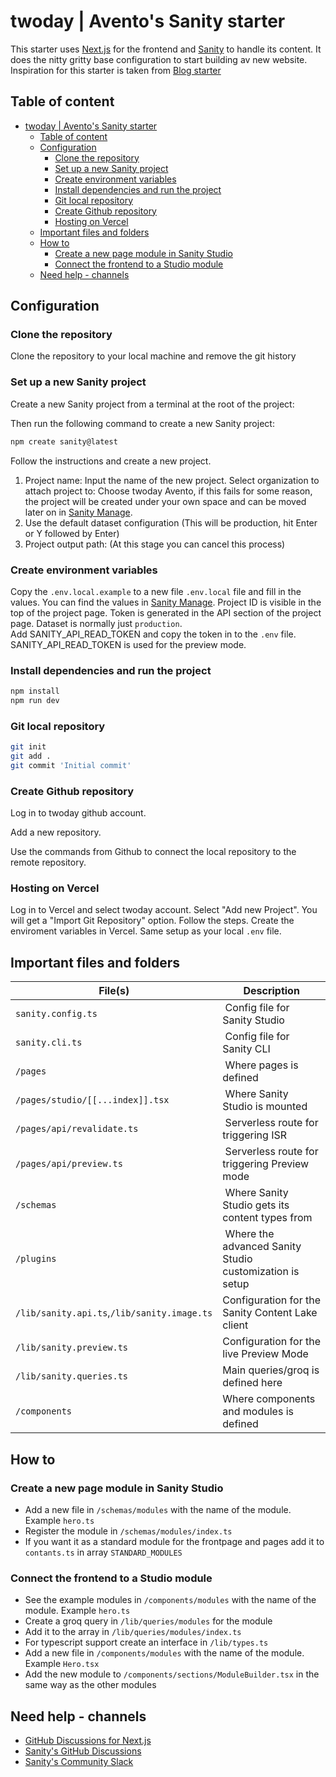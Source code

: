 # twoday | Avento's Sanity starter

This starter uses [Next.js][nextjs] for the frontend and [Sanity][sanity-homepage] to handle its content. It does the nitty gritty base configuration to start building av new website. Inspiration for this starter is taken from [Blog starter][blog-starter]

## Table of content

- [twoday | Avento's Sanity starter](#twoday--aventos-sanity-starter)
  - [Table of content](#table-of-content)
  - [Configuration](#configuration)
    - [Clone the repository](#clone-the-repository)
    - [Set up a new Sanity project](#set-up-a-new-sanity-project)
    - [Create environment variables](#create-environment-variables)
    - [Install dependencies and run the project](#install-dependencies-and-run-the-project)
    - [Git local repository](#git-local-repository)
    - [Create Github repository](#create-github-repository)
    - [Hosting on Vercel](#hosting-on-vercel)
  - [Important files and folders](#important-files-and-folders)
  - [How to](#how-to)
    - [Create a new page module in Sanity Studio](#create-a-new-page-module-in-sanity-studio)
    - [Connect the frontend to a Studio module](#connect-the-frontend-to-a-studio-module)
  - [Need help - channels](#need-help---channels)

## Configuration

### Clone the repository

Clone the repository to your local machine and remove the git history

### Set up a new Sanity project

Create a new Sanity project from a terminal at the root of the project:

Then run the following command to create a new Sanity project:

```bash
npm create sanity@latest
```

Follow the instructions and create a new project.

1. Project name: Input the name of the new project. Select organization to attach project to: Choose twoday Avento, if this fails for some reason, the project will be created under your own space and can be moved later on in [Sanity Manage][sanity-manage].
2. Use the default dataset configuration (This will be production, hit Enter or Y followed by Enter)
3. Project output path: (At this stage you can cancel this process)

### Create environment variables

Copy the `.env.local.example` to a new file `.env.local` file and fill in the values. You can find the values in [Sanity Manage][sanity-manage]. Project ID is visible in the top of the project page. Token is generated in the API section of the project page. Dataset is normally just `production`.  
Add SANITY_API_READ_TOKEN and copy the token in to the `.env` file. SANITY_API_READ_TOKEN is used for the preview mode.

### Install dependencies and run the project

```bash
npm install
npm run dev
```

### Git local repository

```bash
git init
git add .
git commit 'Initial commit'
```

### Create Github repository

Log in to twoday github account.

Add a new repository.

Use the commands from Github to connect the local repository to the remote repository.

### Hosting on Vercel

Log in to Vercel and select twoday account.
Select "Add new Project".
You will get a "Import Git Repository" option. Follow the steps.
Create the enviroment variables in Vercel. Same setup as your local `.env` file.

## Important files and folders

| File(s)                                     | Description                                              |
| ------------------------------------------- | -------------------------------------------------------- |
| `sanity.config.ts`                          |  Config file for Sanity Studio                           |
| `sanity.cli.ts`                             |  Config file for Sanity CLI                              |
| `/pages`                                    |  Where pages is defined                                  |
| `/pages/studio/[[...index]].tsx`            |  Where Sanity Studio is mounted                          |
| `/pages/api/revalidate.ts`                  |  Serverless route for triggering ISR                     |
| `/pages/api/preview.ts`                     |  Serverless route for triggering Preview mode            |
| `/schemas`                                  |  Where Sanity Studio gets its content types from         |
| `/plugins`                                  |  Where the advanced Sanity Studio customization is setup |
| `/lib/sanity.api.ts`,`/lib/sanity.image.ts` | Configuration for the Sanity Content Lake client         |
| `/lib/sanity.preview.ts`                    | Configuration for the live Preview Mode                  |
| `/lib/sanity.queries.ts`                    | Main queries/groq is defined here                        |
| `/components`                               | Where components and modules is defined                  |

## How to

### Create a new page module in Sanity Studio

- Add a new file in `/schemas/modules` with the name of the module. Example `hero.ts`
- Register the module in `/schemas/modules/index.ts`
- If you want it as a standard module for the frontpage and pages add it to `contants.ts` in array `STANDARD_MODULES`

### Connect the frontend to a Studio module

- See the example modules in `/components/modules` with the name of the module. Example `hero.ts`
- Create a groq query in `/lib/queries/modules` for the module
- Add it to the array in `/lib/queries/modules/index.ts`
- For typescript support create an interface in `/lib/types.ts`
- Add a new file in `/components/modules` with the name of the module. Example `Hero.tsx`
- Add the new module to `/components/sections/ModuleBuilder.tsx` in the same way as the other modules

## Need help - channels

- [GitHub Discussions for Next.js][vercel-github]
- [Sanity's GitHub Discussions][sanity-github]
- [Sanity's Community Slack][sanity-community]

[nextjs]: https://github.com/vercel/next.js
[sanity-homepage]: https://www.sanity.io
[sanity-manage]: https://www.sanity.io/manage
[blog-starter]: https://www.sanity.io/templates/blog-with-built-in-content-editing
[vercel-github]: https://github.com/vercel/next.js/discussions
[sanity-github]: https://github.com/sanity-io/sanity/discussions
[sanity-community]: https://slack.sanity.io/

